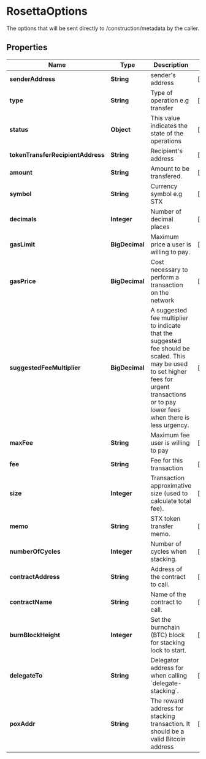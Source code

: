 

# RosettaOptions

The options that will be sent directly to /construction/metadata by the caller.

## Properties

Name | Type | Description | Notes
------------ | ------------- | ------------- | -------------
**senderAddress** | **String** | sender&#39;s address  |  [optional]
**type** | **String** | Type of operation e.g transfer |  [optional]
**status** | **Object** | This value indicates the state of the operations |  [optional]
**tokenTransferRecipientAddress** | **String** | Recipient&#39;s address |  [optional]
**amount** | **String** | Amount to be transfered. |  [optional]
**symbol** | **String** | Currency symbol e.g STX |  [optional]
**decimals** | **Integer** | Number of decimal places |  [optional]
**gasLimit** | **BigDecimal** | Maximum price a user is willing to pay. |  [optional]
**gasPrice** | **BigDecimal** | Cost necessary to perform a transaction on the network |  [optional]
**suggestedFeeMultiplier** | **BigDecimal** |  A suggested fee multiplier to indicate that the suggested fee should be scaled. This may be used to set higher fees for urgent transactions or to pay lower fees when there is less urgency. |  [optional]
**maxFee** | **String** | Maximum fee user is willing to pay |  [optional]
**fee** | **String** | Fee for this transaction |  [optional]
**size** | **Integer** | Transaction approximative size (used to calculate total fee). |  [optional]
**memo** | **String** | STX token transfer memo. |  [optional]
**numberOfCycles** | **Integer** | Number of cycles when stacking. |  [optional]
**contractAddress** | **String** | Address of the contract to call. |  [optional]
**contractName** | **String** | Name of the contract to call. |  [optional]
**burnBlockHeight** | **Integer** | Set the burnchain (BTC) block for stacking lock to start. |  [optional]
**delegateTo** | **String** | Delegator address for when calling &#x60;delegate-stacking&#x60;. |  [optional]
**poxAddr** | **String** | The reward address for stacking transaction. It should be a valid Bitcoin address |  [optional]



